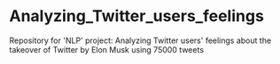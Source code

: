 # Analyzing_Twitter_users_feelings
Repository for 'NLP' project: Analyzing Twitter users' feelings about the takeover of Twitter by Elon Musk using 75000 tweets 
